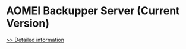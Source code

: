 # AOMEI Backupper Server (Current Version)
[>> Detailed information](https://secure.shareit.com/shareit/product.html?productid=300870323&affiliateid=200057808)